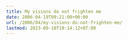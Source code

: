 ```yaml
---
title: My visions do not frighten me
date: 2006-04-19T09:21:00+00:00
url: /2006/04/my-visions-do-not-frighten-me/
lastmod: 2023-09-10T19:14:12+07:00
---
```

